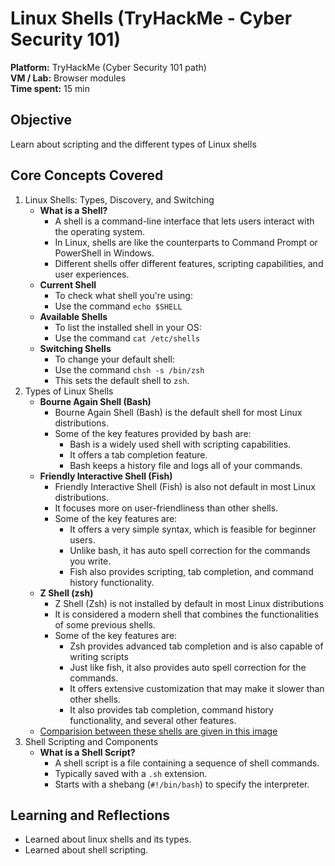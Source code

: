 # Linux Shells (TryHackMe - Cyber Security 101)
**Platform:** TryHackMe (Cyber Security 101 path)  
**VM / Lab:** Browser modules  
**Time spent:** 15 min

## Objective
Learn about scripting and the different types of Linux shells

## Core Concepts Covered
1. Linux Shells: Types, Discovery, and Switching
    - **What is a Shell?**
        * A shell is a command-line interface that lets users interact with the operating system.
        * In Linux, shells are like the counterparts to Command Prompt or PowerShell in Windows.
        * Different shells offer different features, scripting capabilities, and user experiences.
    - **Current Shell**
        * To check what shell you're using:
        * Use the command `echo $SHELL`
    - **Available Shells**
        * To list the installed shell in your OS:
        * Use the command `cat /etc/shells`
    - **Switching Shells**
        * To change your default shell:
        * Use the command `chsh -s /bin/zsh`
        * This sets the default shell to `zsh`.
2. Types of Linux Shells
    - **Bourne Again Shell (Bash)**
        * Bourne Again Shell (Bash) is the default shell for most Linux distributions.
        * Some of the key features provided by bash are:
            * Bash is a widely used shell with scripting capabilities.
            * It offers a tab completion feature.
            * Bash keeps a history file and logs all of your commands.
    - **Friendly Interactive Shell (Fish)**
        * Friendly Interactive Shell (Fish) is also not default in most Linux distributions.
        * It focuses more on user-friendliness than other shells.
        * Some of the key features are:
            * It offers a very simple syntax, which is feasible for beginner users.
            * Unlike bash, it has auto spell correction for the commands you write.
            * Fish also provides scripting, tab completion, and command history functionality.
    - **Z Shell (zsh)**
        * Z Shell (Zsh) is not installed by default in most Linux distributions
        * It is considered a modern shell that combines the functionalities of some previous shells.
        *  Some of the key features are:
            * Zsh provides advanced tab completion and is also capable of writing scripts
            * Just like fish, it also provides auto spell correction for the commands.
            * It offers extensive customization that may make it slower than other shells.
            * It also provides tab completion, command history functionality, and several other features.
    - [Comparision between these shells are given in this image](images/shell_comparsion.jpg)
3. Shell Scripting and Components
    - **What is a Shell Script?**
        * A shell script is a file containing a sequence of shell commands.
        * Typically saved with a `.sh` extension.
        * Starts with a shebang (`#!/bin/bash`) to specify the interpreter.

## Learning and Reflections
- Learned about linux shells and its types.
- Learned about shell scripting.


